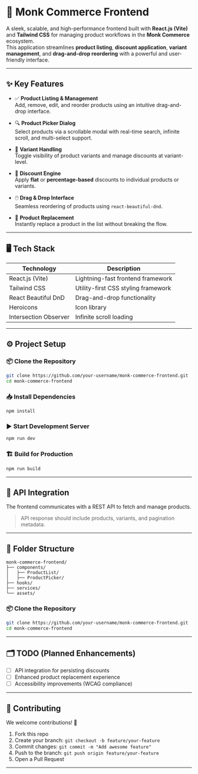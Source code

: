 
# 🛒 Monk Commerce Frontend

A sleek, scalable, and high-performance frontend built with **React.js (Vite)** and **Tailwind CSS** for managing product workflows in the **Monk Commerce** ecosystem.  
This application streamlines **product listing**, **discount application**, **variant management**, and **drag-and-drop reordering** with a powerful and user-friendly interface.

---

## ✨ Key Features

- ✅ **Product Listing & Management**  
  Add, remove, edit, and reorder products using an intuitive drag-and-drop interface.

- 🔍 **Product Picker Dialog**  
  Select products via a scrollable modal with real-time search, infinite scroll, and multi-select support.

- 🧩 **Variant Handling**  
  Toggle visibility of product variants and manage discounts at variant-level.

- 💸 **Discount Engine**  
  Apply **flat** or **percentage-based** discounts to individual products or variants.

- 🖱️ **Drag & Drop Interface**  
  Seamless reordering of products using `react-beautiful-dnd`.

- 🔁 **Product Replacement**  
  Instantly replace a product in the list without breaking the flow.

---

## 🖥️ Tech Stack

| Technology        | Description                           |
|------------------|---------------------------------------|
| React.js (Vite)   | Lightning-fast frontend framework     |
| Tailwind CSS      | Utility-first CSS styling framework   |
| React Beautiful DnD | Drag-and-drop functionality        |
| Heroicons         | Icon library                         |
| Intersection Observer | Infinite scroll loading         |

---

## ⚙️ Project Setup

### 📦 Clone the Repository
```bash
git clone https://github.com/your-username/monk-commerce-frontend.git
cd monk-commerce-frontend
```

### 📥 Install Dependencies
```bash
npm install
```

### ▶️ Start Development Server
```bash
npm run dev
```

### 🏗 Build for Production
```bash
npm run build
```

---

## 🔗 API Integration

The frontend communicates with a REST API to fetch and manage products.
> API response should include products, variants, and pagination metadata.

---

## 📁 Folder Structure

```
monk-commerce-frontend/
├── components/
│   ├── ProductList/
│   ├── ProductPicker/
├── hooks/
├── services/
└── assets/
```
### 📦 Clone the Repository
```bash
git clone https://github.com/your-username/monk-commerce-frontend.git
cd monk-commerce-frontend
```
---

## 🗂 TODO (Planned Enhancements)

- [ ] API integration for persisting discounts  
- [ ] Enhanced product replacement experience  
- [ ] Accessibility improvements (WCAG compliance)

---

## 🤝 Contributing

We welcome contributions! 🚀

1. Fork this repo
2. Create your branch: `git checkout -b feature/your-feature`
3. Commit changes: `git commit -m "Add awesome feature"`
4. Push to the branch: `git push origin feature/your-feature`
5. Open a Pull Request

---
